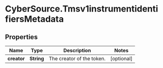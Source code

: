 # CyberSource.Tmsv1instrumentidentifiersMetadata

## Properties
Name | Type | Description | Notes
------------ | ------------- | ------------- | -------------
**creator** | **String** | The creator of the token. | [optional] 


